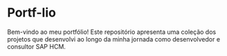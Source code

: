 # Portf-lio
Bem-vindo ao meu portfólio! Este repositório apresenta uma coleção dos projetos que desenvolvi ao longo da minha jornada como desenvolvedor e consultor SAP HCM.
